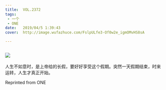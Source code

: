 ```yaml
---
title:	VOL.2372
tags:
 - 一个
 - ONE
date:	2019/04/5 1:39:43
cover:	http://image.wufazhuce.com/FslpULfe3-Of0w2e_igmOMvHS8sA

---
```

![](http://image.wufazhuce.com/FslpULfe3-Of0w2e_igmOMvHS8sA)
---

人生不如意时，是上帝给的长假，要好好享受这个假期。突然一天假期结束，时来运转，人生才真正开始。
 
Reprinted from ONE
